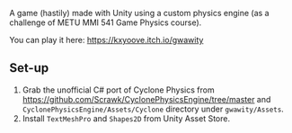A game (hastily) made with Unity using a custom physics engine (as a challenge of METU MMI 541 Game Physics course).

You can play it here: https://kxyoove.itch.io/gwawity

## Set-up

1. Grab the unofficial C# port of Cyclone Physics from https://github.com/Scrawk/CyclonePhysicsEngine/tree/master and `CyclonePhysicsEngine/Assets/Cyclone` directory under `gwawity/Assets`.
2. Install `TextMeshPro` and `Shapes2D` from Unity Asset Store.
